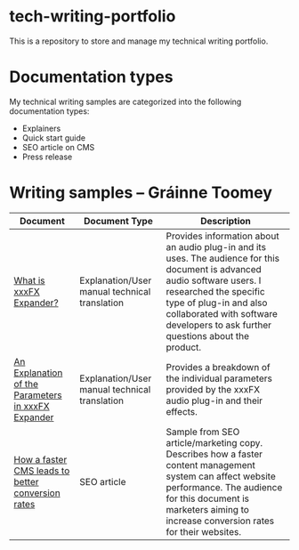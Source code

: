 # tech-writing-portfolio
This is a repository to store and manage my technical writing portfolio.

# Documentation types
My technical writing samples are categorized into the following documentation types:

* Explainers
* Quick start guide
* SEO article on CMS
* Press release

# Writing samples – Gráinne Toomey

|   Document    | Document Type |   Description  |
| ------------- | ------------- |  ------------- | 
| [What is xxxFX Expander?](https://github.com/toomeygm/techical-writing-portfolio/blob/main/explainers/xxxFX_expander.md) | Explanation/User manual technical translation  |  Provides information about an audio plug-in and its uses. The audience for this document is advanced audio software users. I researched the specific type of plug-in and also collaborated with software developers to ask further questions about the product. |
| [An Explanation of the Parameters in xxxFX Expander](https://github.com/toomeygm/techical-writing-portfolio/blob/main/user%20manual/xxxFX_expander_parameters.md)| Explanation/User manual technical translation  | Provides a breakdown of the individual parameters provided by the xxxFX audio plug-in and their effects. | 
| [How a faster CMS leads to better conversion rates](https://github.com/toomeygm/techical-writing-portfolio/blob/main/articles/faster_cms_better_conversion_rates.md)    | SEO article   |  Sample from SEO article/marketing copy. Describes how a faster content management system can affect website performance. The audience for this document is marketers aiming to increase conversion rates for their websites.  | 


